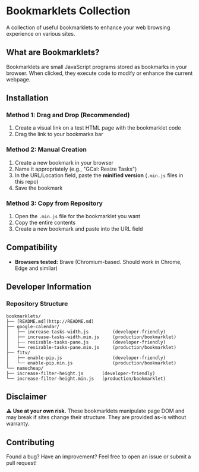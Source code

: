 # Bookmarklets Collection

A collection of useful bookmarklets to enhance your web browsing experience on various sites.

## What are Bookmarklets?

Bookmarklets are small JavaScript programs stored as bookmarks in your browser. When clicked, they execute code to modify or enhance the current webpage.

## Installation

### Method 1: Drag and Drop (Recommended)
1. Create a visual link on a test HTML page with the bookmarklet code
2. Drag the link to your bookmarks bar

### Method 2: Manual Creation
1. Create a new bookmark in your browser
2. Name it appropriately (e.g., "GCal: Resize Tasks")
3. In the URL/Location field, paste the **minified version** (`.min.js` files in this repo)
4. Save the bookmark

### Method 3: Copy from Repository
1. Open the `.min.js` file for the bookmarklet you want
2. Copy the entire contents
3. Create a new bookmark and paste into the URL field

## Compatibility

- **Browsers tested:** Brave (Chromium-based. Should work in Chrome, Edge and similar)

## Developer Information

### Repository Structure

```
bookmarklets/
├── [README.md](http://README.md)
├── google-calendar/
│   ├── increase-tasks-width.js         (developer-friendly)
│   ├── increase-tasks-width.min.js     (production/bookmarklet)
│   ├── resizable-tasks-pane.js         (developer-friendly)
│   └── resizable-tasks-pane.min.js     (production/bookmarklet)
├── f1tv/
│   ├── enable-pip.js                   (developer-friendly)
│   └── enable-pip.min.js               (production/bookmarklet)
└── namecheap/
├── increase-filter-height.js       (developer-friendly)
└── increase-filter-height.min.js   (production/bookmarklet)
```

## Disclaimer

⚠️ **Use at your own risk.** These bookmarklets manipulate page DOM and may break if sites change their structure. They are provided as-is without warranty.

## Contributing

Found a bug? Have an improvement? Feel free to open an issue or submit a pull request!
